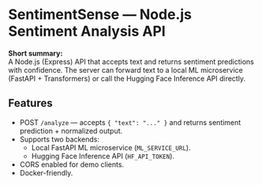 # SentimentSense — Node.js Sentiment Analysis API

**Short summary:**  
A Node.js (Express) API that accepts text and returns sentiment predictions with confidence. The server can forward text to a local ML microservice (FastAPI + Transformers) or call the Hugging Face Inference API directly.

## Features
- POST `/analyze` — accepts `{ "text": "..." }` and returns sentiment prediction + normalized output.
- Supports two backends:
  - Local FastAPI ML microservice (`ML_SERVICE_URL`).
  - Hugging Face Inference API (`HF_API_TOKEN`).
- CORS enabled for demo clients.
- Docker-friendly.

